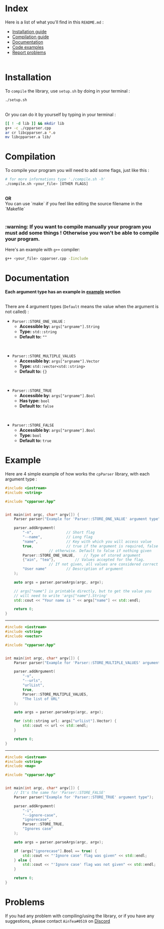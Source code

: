 <!-- # <a name="index-section"></a> Index
Here is a list of what you'll find in this `README.md` :
- [<a name="index-section"></a> Index](#-index)
- [<a name="installation-section"></a> Installation](#-installation)
- [<a name="compilation-section"></a> Compilation](#-compilation)
- [<a name="documentation-section"></a> Documentation](#-documentation)
- [<a name="example-section"></a> Example](#-example)
- [<a name="problems-section"></a> Problems](#-problems)
<br></br> -->

# <a name="index-section"></a> Index
Here is a list of what you'll find in this `README.md` :
* [Installation guide](#installation-section)
* [Compilation guide](#compilation-section)
* [Documentation](#documentation-section)
* [Code examples](#example-section)
* [Report problems](#problems-section)
<br></br>

# <a name="installation-section"></a> Installation
To `compile` the library, use `setup.sh` by doing in your terminal :
```sh
./setup.sh
```
<br>
Or you can do it by yourself by typing in your terminal :

```sh
[[ ! -d lib ]] && mkdir lib
g++ -c ./cpparser.cpp
ar cr libcpparser.a *.o
mv libcpparser.a lib/
```


# <a name="compilation-section"></a> Compilation
To compile your program you will need to add some flags, just like this :
```sh
# for more informations type './compile.sh -h'
./compile.sh <your_file> [OTHER FLAGS]
```
<br>
<b>OR</b>
<br>You can use `make` if you feel like editing the source filename in the `Makefile`<br>

<br>

<h3>
    :warning: If you want to compile manually your program you must add some things ! Otherwise you won't be able to compile your program.
</h3>

Here's an example with `g++` compiler: <br>

```sh
g++ <your_file> cpparser.cpp -Iinclude
```


# <a name="documentation-section"></a> Documentation
**Each argument type has an example in [example](#example-section) section** <br></br>

There are 4 argument types (`Default`  means the value when the argument is not called) :
* `Parser::STORE_ONE_VALUE` :
  - **Accessible by:** `args["argname"].String`
  - **Type:** `std::string`
  - **Default to:** `""`
<br>

* `Parser::STORE_MULTIPLE_VALUES`
  - **Accessible by:** `args["argname"].Vector`
  - **Type:** `std::vector<std::string>`
  - **Default to:** `{}`
<br>

* `Parser::STORE_TRUE`
  - **Accessible by:** `args["argname"].Bool`
  - **Has type:** `bool`
  - **Default to:** `false`
<br>

* `Parser::STORE_FALSE`
  - **Accessible by:** `args["argname"].Bool`
  - **Type:** `bool`
  - **Default to:** `true`


# <a name="example-section"></a> Example
Here are 4 simple example of how works the `cpParser` library, with each argument type :
```cpp
#include <iostream>
#include <string>

#include "cpparser.hpp"


int main(int argc, char* argv[]) {
    Parser parser("Example for 'Parser::STORE_ONE_VALUE' argument type");

    parser.addArgument(
        "-n",				// Short flag
        "--name",			// Long flag
        "name",				// Key with which you will access value
        true,				// true if the argument is required, false 
					// otherwise. Default to false if nothing given
        Parser::STORE_ONE_VALUE,	// Type of stored argument
        {"ain", "tea"},			// Values accepted for the flag.
					// If not given, all values are considered correct
        "User name"			// Description of argument
    );

    auto args = parser.parseArgs(argc, argv);

    // args["name"] is printable directly, but to get the value you
    // will need to write 'args["name"].String'
    std::cout << "Your name is " << args["name"] << std::endl;

    return 0;
}
```

---

```cpp
#include <iostream>
#include <string>
#include <vector>

#include "cpparser.hpp"


int main(int argc, char* argv[]) {
    Parser parser("Example for 'Parser::STORE_MULTIPLE_VALUES' argument type");

    parser.addArgument(
        "-u",
        "--urls",
        "urlList",
        true,
        Parser::STORE_MULTIPLE_VALUES,
        "The list of URL"
    );

    auto args = parser.parseArgs(argc, argv);

    for (std::string url: args["urlList"].Vector) {
        std::cout << url << std::endl;
    }

    return 0;
}
```

---

```cpp
#include <iostream>
#include <string>
#include <map>

#include "cpparser.hpp"


int main(int argc, char* argv[]) {
    // It's the same for 'Parser::STORE_FALSE'
    Parser parser("Example for 'Parser::STORE_TRUE' argument type");

    parser.addArgument(
        "-i",
        "--ignore-case",
        "ignorecase",
        Parser::STORE_TRUE,
        "Ignores case"
    );

    auto args = parser.parseArgs(argc, argv);

    if (args["ignorecase"].Bool == true) {
        std::cout << "'Ignore case' flag was given" << std::endl;
    } else {
        std::cout << "'Ignore case' flag was not given" << std::endl;
    }

    return 0;
}
```


# <a name="problems-section"></a> Problems
If you had any problem with compiling/using the library, or if you have any suggestions, please contact `AinTea#0519` on <a href="https://discord.com">Discord</a>

